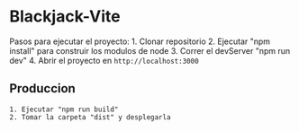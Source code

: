 # Blackjack-Vite

Pasos para ejecutar el proyecto:
    1. Clonar repositorio
    2. Ejecutar "npm install" para construir los modulos de node
    3. Correr el devServer "npm run dev"
    4. Abrir el proyecto en ```http://localhost:3000```

## Produccion

    1. Ejecutar "npm run build"
    2. Tomar la carpeta "dist" y desplegarla
    